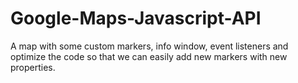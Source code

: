 # Google-Maps-Javascript-API
 A map with some custom markers, info window, event listeners and optimize the code so that we can easily add new markers with new properties. 
